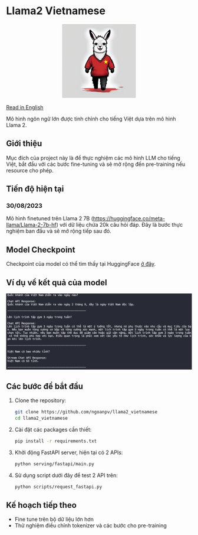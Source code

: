 # Llama2 Vietnamese

<p align="center">
  <img src="docs/imgs/logo.png" alt="Llama 2 Logo" width="200"/>
</p>

[Read in English](README.md)


Mô hình ngôn ngữ lớn được tinh chỉnh cho tiếng Việt dựa trên mô hình Llama 2.

## Giới thiệu

Mục đích của project này là để thực nghiệm các mô hình LLM cho tiếng Việt, bắt đầu với các bước fine-tuning và sẽ mở rộng đến pre-training nếu resource cho phép.

## Tiến độ hiện tại
### 30/08/2023

Mô hình finetuned trên Llama 2 7B (https://huggingface.co/meta-llama/Llama-2-7b-hf) với dữ liệu chứa 20k câu hỏi đáp. Đây là bước thực nghiệm ban đầu và sẽ mở rộng tiếp sau đó. 

## Model Checkpoint

Checkpoint của model có thể tìm thấy tại HuggingFace [ở đây](https://huggingface.co/ngoantech/Llama-2-7b-vietnamese-20k).

## Ví dụ về kết quả của model

<img src="docs/imgs/exp_1.png" alt="output_1"/>  


## Các bước để bắt đầu

1. Clone the repository:
    ```bash
    git clone https://github.com/ngoanpv/llama2_vietnamese
    cd llama2_vietnamese
    ```

2. Cài đặt các packages cần thiết:
    ```bash
    pip install -r requirements.txt
    ```

3. Khởi động FastAPI server, hiện tại có 2 APIs:
    ```bash
    python serving/fastapi/main.py
    ```

4. Sử dụng script dưới đây để test 2 API trên:
    ```bash
    python scripts/request_fastapi.py
    ```


## Kế hoạch tiếp theo

- Fine tune trên bộ dữ liệu lớn hơn
- Thử nghiệm điều chỉnh tokenizer và các bước cho pre-training
